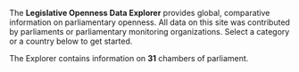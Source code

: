 The **Legislative Openness Data Explorer** provides global, comparative information on parliamentary openness. All data on this site was contributed by parliaments or parliamentary monitoring organizations. Select a category or a country below to get started.  

The Explorer contains information on **31** chambers of parliament.  
